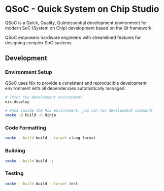 # QSoC - Quick System on Chip Studio

QSoC is a Quick, Quality, Quintessential development environment for modern
SoC (System on Chip) development based on the Qt framework.

QSoC empowers hardware engineers with streamlined features for designing complex
SoC systems.

## Development

### Environment Setup

QSoC uses Nix to provide a consistent and reproducible development environment
with all dependencies automatically managed:

```bash
# Enter the development environment
nix develop

# Once inside the Nix environment, you can run development commands
cmake -B build -G Ninja
```

### Code Formatting

```bash
cmake --build build --target clang-format
```

### Building

```bash
cmake --build build -j
```

### Testing

```bash
cmake --build build --target test
```
